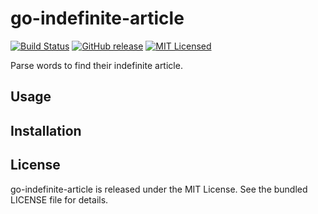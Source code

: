 go-indefinite-article
=========

[![Build Status](https://img.shields.io/circleci/project/akerl/go-indefinite-article/master.svg)](https://circleci.com/gh/akerl/go-indefinite-article)
[![GitHub release](https://img.shields.io/github/release/akerl/go-indefinite-article.svg)](https://github.com/akerl/go-indefinite-article/releases)
[![MIT Licensed](https://img.shields.io/badge/license-MIT-green.svg)](https://tldrlegal.com/license/mit-license)

Parse words to find their indefinite article.

## Usage

## Installation

## License

go-indefinite-article is released under the MIT License. See the bundled LICENSE file for details.
